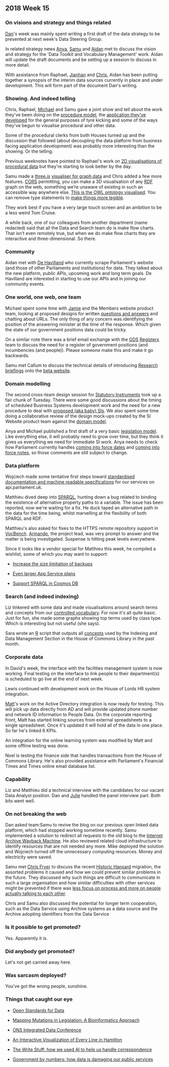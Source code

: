 ## 2018 Week 15

### On visions and strategy and things related

[Dan](https://twitter.com/dasbarrett)'s week was mainly spent writing a first draft of the data strategy to be presented at next week's Data Steering Group.

In related strategy news [Anya](https://twitter.com/bitten_), [Samu](https://twitter.com/langsamu) and [Aidan](https://twitter.com/aidan_morgan) met to discuss the vision and strategy for the 'Data Toolkit and Vocabulary Management' work. Aidan will update the draft documents and be setting up a session to discuss in more detail.

With assistance from Raphael, [Jianhan](https://twitter.com/jianhanzhu) and [Chris](https://twitter.com/chrisalcockdev), Aidan has been putting together a synopsis of the interim data sources currently in place and under development. This will form part of the document Dan's writing.

### Showing. And indeed telling

Chris, Raphael, [Michael](https://twitter.com/fantasticlife) and Samu gave a joint show and tell about the work they've been doing on the [procedure model](https://ukparliament.github.io/ontologies/procedure/procedure-ontology.html), the [application they've developed](https://procedures.azurewebsites.net/) for the general purposes of tyre kicking and some of the ways they've begun to visualise procedural and other data.

Some of the procedural clerks from both Houses turned up and the discussion that followed (about decoupling the data platform from business facing application development) was probably more interesting than the showing. Or the telling.

Previous weeknotes have pointed to Raphael's work on [2D visualisations of procedural data](https://procedures.azurewebsites.net/WorkPackages/5/graph) but they're starting to look better by the day.

Samu made a [three.js](https://threejs.org/) [visualiser for graph data](https://api.parliament.uk/viewer/) and Chris added a few more features. [CORS](https://en.wikipedia.org/wiki/Cross-origin_resource_sharing) permitting, you can make a 3D visualisation of any [RDF](https://en.wikipedia.org/wiki/Resource_Description_Framework) graph on the web, something we’re unaware of existing in such an accessible way anywhere else. [This is the OWL ontology visualised](https://api.parliament.uk/viewer/#https://www.w3.org/2002/07/owl). You can remove type statements to [make things more legible](https://api.parliament.uk/viewer/?notype#https://www.w3.org/2002/07/owl).

They work best if you have a very large touch screen and an ambition to be a less weird Tom Cruise.

A while back, one of our colleagues from another department (name redacted) said that all the Data and Search team do is make flow charts. That isn’t even remotely true, but when we do make flow charts they are interactive and three-dimensional. So there.

### Community

Aidan met with [De Havilland](https://www1.dehavilland.co.uk/) who currently scrape Parliament's website (and those of other Parliaments and institutions) for data. They talked about the new platform, public APIs, upcoming work and long term goals. De Havilland are interested in starting to use our APIs and in joining our community events.

### One world, one web, one team

Michael spent some time with [Jamie](https://twitter.com/oddtype) and the Members website product team, looking at proposed designs for written [questions and answers](https://ukparliament.github.io/ontologies/question-and-answer/question-and-answer-ontology.html) and chatting about URLs. The only thing of any concern was identifying the position of the answering minister at the time of the response. Which given the state of our government positions data could be tricky.

On a similar note there was a brief email exchange with the [GDS](https://gds.blog.gov.uk/) [Registers](https://registers.cloudapps.digital/) team to discuss the need for a register of government positions (and incumbencies (and people)). Please someone make this and make it go backwards.

Samu met Callum to discuss the technical details of introducing [Research briefings](https://researchbriefings.parliament.uk/) onto the [beta website](https://beta.parliament.uk).

### Domain modelling

The second cross-team design session for [Statutory Instruments](https://en.wikipedia.org/wiki/Statutory_instrument_(UK)) took up a fair chunk of Tuesday. There were some good discussions about the timing of scheduled Business Systems development work and the need for a new procedure to deal with [proposed (aka baby) SIs](https://ukparliament.github.io/ontologies/legislation/legislation-ontology.html#d4e240). We also spent some time doing a collaborative review of the design mock-ups created by the SI Website product team against the [domain model](https://ukparliament.github.io/ontologies/procedure/procedure-ontology.html).

Anya and Michael published a first draft of a very basic [legislation model](https://ukparliament.github.io/ontologies/legislation/legislation-ontology.html). Like everything else, it will probably need to grow over time, but they think it gives us everything we need for immediate SI work. Anya needs to check how Parliament currently handles [coming into force dates](https://ukparliament.github.io/ontologies/legislation/legislation-ontology.html#d4e88) and [coming into force notes](https://ukparliament.github.io/ontologies/legislation/legislation-ontology.html#d4e103), so those comments are still subject to change.

### Data platform

Wojciech made some tentative first steps toward [standardised documentation and machine readable specifications](https://www.openapis.org/) for our services on api.parliament.uk.

Matthieu dived deep into [SPARQL](https://en.wikipedia.org/wiki/SPARQL), hunting down a bug related to binding the existence of alternative property paths to a variable. The issue has been reported, now we're waiting for a fix. He duck taped an alternative path in the data for the time being, whilst marvelling at the flexibility of both SPARQL and RDF.

Matthieu's also asked for fixes to the HTTPS remote repository support in [VocBench](http://vocbench.uniroma2.it/). [Armando](https://twitter.com/starred75), the project lead, was very prompt to answer and the matter is being investigated. Suspense is hitting peak levels everywhere.

Since it looks like a vendor special for Matthieu this week, he compiled a wishlist, some of which you may want to support:
 
 * [Increase the size limitation of backups](https://feedback.azure.com/forums/169385-web-apps/suggestions/10036335-increase-the-size-limitation-of-backups-from-10gb)
 
 * [Even larger App Service plans](https://feedback.azure.com/forums/169385-web-apps/suggestions/33226270-xl-app-service-plans-we-need-to-scale-up)
 
 * [Support SPARQL in Cosmos DB](https://feedback.azure.com/forums/263030-azure-cosmos-db/suggestions/6738428-support-for-w3c-sparql-as-a-query-language)

### Search (and indeed indexing)

Liz tinkered with some data and made visualisations around search terms and concepts from our [controlled vocabulary](http://www.data.parliament.uk/dataset/thesauri). For now it's all quite basic. Just for fun, she made some graphs showing top terms used by class type. Which is interesting but not useful (she says).

Sara wrote an [R](https://www.r-project.org/) script that outputs all [concepts](https://ukparliament.github.io/ontologies/concept/concept-ontology.html#d4e316) used by the Indexing and Data Management Section in the House of Commons Library in the past month.

### Corporate data

In David's week, the interface with the facilities management system is now working. Final testing on the interface to link people to their department(s) is scheduled to go live at the end of next week.

Lewis continued with development work on the House of Lords HR system integration.

[Matt](https://twitter.com/matiasgermanico)'s work on the Active Directory integration is now ready for testing. This will pick up data directly from AD and will provide updated phone number and network ID information to People Data. On the corporate reporting front, Matt has started linking sources from external spreadsheets to a single spreadsheet. Once it's updated it will hold all of the data in one place. So far he's linked 6 KPIs.

An integration for the online learning system was modified by Matt and some offline testing was done.
 
Noel is testing the finance side that handles transactions from the House of Commons Library. He's also provided assistance with Parliament's Financial Times and Times online email database list.

### Capability

Liz and Matthieu did a technical interview with the candidates for our vacant Data Analyst position. Dan and [Julie](https://twitter.com/julietouring) handled the panel interview part. Both bits went well.

### On not breaking the web

Dan asked team:Samu to revive the blog on our previous open linked data platform, which had stopped working sometime recently. Samu implemented a solution to redirect all requests to the old blog to the [Internet Archive Wayback Machine](http://archive.org/web/). He also reviewed related cloud infrastructure to identify resources that are not needed any more. Mike deployed the solution and Wojciech turned off the unnecessary computing resources. Money and electricity were saved.

Samu met [Chris Fryer](https://twitter.com/c_fryer) to discuss the recent [Historic Hansard](https://api.parliament.uk/historic-hansard/index.html) migration, the assorted problems it caused and how we could prevent similar problems in the future. They discussed why such things are difficult to communicate in such a large organisation and how similar difficulties with other services might be prevented if there was [less focus on process and more on people actually talking to each other](http://agilemanifesto.org/).

Chris and Samu also discussed the potential for longer term cooperation, such as the Data Service using Archive systems as a data source and the Archive adopting identifiers from the Data Service

### Is it possible to get promoted?

Yes. Apparently it is.

### Did anybody get promoted?

Let's not get carried away here.

### Was sarcasm deployed?

You've got the wrong people, sunshine.

### Things that caught our eye

* [Open Standards for Data](https://standards.theodi.org/)

* [Mapping Mutations in Legislation: A Bioinformatics Approach](https://academic.oup.com/pa/advance-article/doi/10.1093/pa/gsy006/4883355?guestAccessKey=b9e4fc1e-995c-47e8-8fd5-de1c380b25bf)

* [ONS Integrated Data Conference](https://www.eventbrite.co.uk/e/integrated-data-conference-2018-tickets-43741014552)

* [An Interactive Visualization of Every Line in Hamilton](https://pudding.cool/2017/03/hamilton/)

* [The Write Stuff: how we used AI to help us handle correspondence](https://dftdigital.blog.gov.uk/2018/04/09/the-write-stuff-how-we-used-ai-to-help-us-handle-correspondence/)

* [Government by numbers: how data is damaging our public services](https://apolitical.co/solution_article/government-numbers-data-damaging-public-services/)